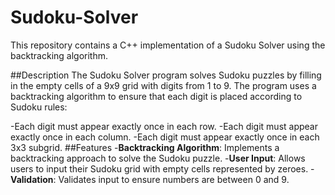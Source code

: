 # Sudoku-Solver
This repository contains a C++ implementation of a Sudoku Solver using the backtracking algorithm.

##Description
The Sudoku Solver program solves Sudoku puzzles by filling in the empty cells of a 9x9 grid with digits from 1 to 9. The program uses a backtracking algorithm to ensure that each digit is placed according to Sudoku rules:

-Each digit must appear exactly once in each row.
-Each digit must appear exactly once in each column.
-Each digit must appear exactly once in each 3x3 subgrid.
##Features
-**Backtracking Algorithm**: Implements a backtracking approach to solve the Sudoku puzzle.
-**User Input**: Allows users to input their Sudoku grid with empty cells represented by zeroes.
-**Validation**: Validates input to ensure numbers are between 0 and 9.
